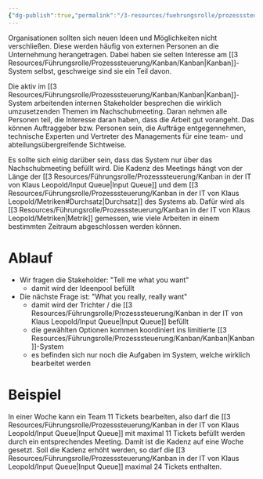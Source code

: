 ```yaml
---
{"dg-publish":true,"permalink":"/3-resources/fuehrungsrolle/prozesssteuerung/kanban-in-der-it-von-klaus-leopold/nachschubmeeting/","created":"2024-06-23T19:53:54.010+02:00","updated":"2024-04-17T14:17:13.785+02:00"}
---
```



Organisationen sollten sich neuen Ideen und Möglichkeiten nicht verschließen. Diese werden häufig von externen Personen an die Unternehmung herangetragen. Dabei haben sie selten Interesse am [[3 Resources/Führungsrolle/Prozesssteuerung/Kanban/Kanban\|Kanban]]-System selbst, geschweige sind sie ein Teil davon.

Die aktiv im [[3 Resources/Führungsrolle/Prozesssteuerung/Kanban/Kanban\|Kanban]]-System arbeitenden internen Stakeholder besprechen die wirklich umzusetzenden Themen im Nachschubmeeting. Daran nehmen alle Personen teil, die Interesse daran haben, dass die Arbeit gut vorangeht.
Das können Auftraggeber bzw. Personen sein, die Aufträge entgegennehmen, technische Experten und Vertreter des Managements für eine team- und abteilungsübergreifende Sichtweise.

Es sollte sich einig darüber sein, dass das System nur über das Nachschubmeeting befüllt wird. Die Kadenz des Meetings hängt von der Länge der [[3 Resources/Führungsrolle/Prozesssteuerung/Kanban in der IT von Klaus Leopold/Input Queue\|Input Queue]] und dem [[3 Resources/Führungsrolle/Prozesssteuerung/Kanban in der IT von Klaus Leopold/Metriken#Durchsatz\|Durchsatz]]  des Systems ab. Dafür wird als [[3 Resources/Führungsrolle/Prozesssteuerung/Kanban in der IT von Klaus Leopold/Metriken\|Metrik]] gemessen, wie viele Arbeiten in einem bestimmten Zeitraum abgeschlossen werden können.

# Ablauf

- Wir fragen die Stakeholder: "Tell me what you want"
	- damit wird der Ideenpool befüllt
- Die nächste Frage ist: "What you really, really want"
	- damit wird der Trichter / die [[3 Resources/Führungsrolle/Prozesssteuerung/Kanban in der IT von Klaus Leopold/Input Queue\|Input Queue]] befüllt
	- die gewählten Optionen kommen koordiniert ins limitierte [[3 Resources/Führungsrolle/Prozesssteuerung/Kanban/Kanban\|Kanban]]-System
	- es befinden sich nur noch die Aufgaben im System, welche wirklich bearbeitet werden

# Beispiel

In einer Woche kann ein Team 11 Tickets bearbeiten, also darf die [[3 Resources/Führungsrolle/Prozesssteuerung/Kanban in der IT von Klaus Leopold/Input Queue\|Input Queue]] mit maximal 11 Tickets befüllt werden durch ein entsprechendes Meeting. Damit ist die Kadenz auf eine Woche gesetzt. Soll die Kadenz erhöht werden, so darf die [[3 Resources/Führungsrolle/Prozesssteuerung/Kanban in der IT von Klaus Leopold/Input Queue\|Input Queue]] maximal 24 Tickets enthalten.
